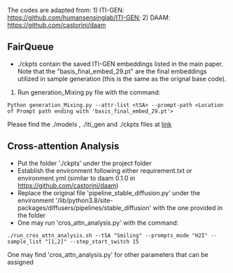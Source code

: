 The codes are adapted from: 1) ITI-GEN: https://github.com/humansensinglab/ITI-GEN; 2) DAAM: https://github.com/castorini/daam

## FairQueue
- ./ckpts contain the saved ITI-GEN embeddings listed in the main paper. Note that the "basis_final_embed_29.pt" are the final embeddings utilized in sample generation (this is the same as the orignal base code).

1) Run generation_Mixing.py file with the command:
```
Python generation_Mixing.py --attr-list <tSA> --prompt-path <Location of Prompt path ending with 'basis_final_embed_29.pt'>
```

Please find the ./models , ./iti_gen and ./ckpts files at [link](https://drive.google.com/drive/folders/1iBizW8YhmvDUo6ChTIhN9f_M1EnIH-hs)

## Cross-attention Analysis
- Put the folder './ckpts' under the project folder
- Establish the environment following either requirement.txt or environment.yml (similar to daam 0.1.0 in https://github.com/castorini/daam)
- Replace the original file 'pipeline_stable_diffusion.py' under the environment '/lib/python3.8/site-packages/diffusers/pipelines/stable_diffusion' with the one provided in the folder
- One may run 'cros_attn_analysis.py' with the command:
```
./run_cros_attn_analysis.sh --tSA "Smiling" --prompts_mode "H2I" --sample_list "[1,2]" --step_start_switch 15
```
One may find 'cros_attn_analysis.py' for other parameters that can be assigned

